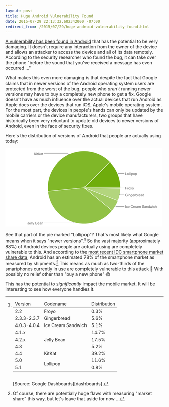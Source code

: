 ```yaml
---
layout: post
title: Huge Android Vulnerability Found
date: 2015-07-29 22:13:32.602342000 -07:00
redirect_from: /2015/07/29/huge-android-vulnerability-found.html
---
```


[A vulnerability has been found in Android][vulnerability] that has the potential to be very damaging. It doesn't require any interaction from the owner of the device and allows an attacker to access the device and all of its data remotely. According to the security researcher who found the bug, it can take over the phone "before the sound that you've received a message has even occurred ..."

What makes this even more damaging is that despite the fact that Google claims that in newer versions of the Android operating system users are protected from the worst of the bug, people who *aren't* running newer versions may have to buy a completely new phone to get a fix. Google doesn't have as much influence over the actual devices that run Android as Apple does over the devices that run iOS, Apple's mobile operating system. For the most part, the devices in people's hands can only be updated by the mobile carriers or the device manufacturers, two groups that have historically been very reluctant to update old devices to newer versions of Android, even in the face of security fixes.

Here's the distribution of versions of Android that people are actually using today:

![Android version distribution](/images/android-versions-july-2015.png)

See that part of the pie marked "Lollipop"? That's most likely what Google means when it says "newer versions".[^1] So the vast majority (approximately 88%) of Android devices people are actually using are completely vulnerable to this. And according to the [most recent IDC smartphone market share data][idc], Android has an estimated 78% of the smartphone market as measured by shipments.[^2] This means as much as two-thirds of the smartphones currently in use are completely vulnerable to this attack :see_no_evil: With possibly no relief other than "buy a new phone" :scream:

This has the potential to *significantly* impact the mobile market. It will be interesting to see how everyone handles it.

[^1]: <table class="table table-striped"><thead><tr><td>Version</td><td>Codename</td><td>Distribution</td></tr></thead><tbody><tr><td>2.2</td><td>Froyo</td><td>0.3%</td></tr><tr><td>2.3.3-2.3.7</td><td>Gingerbread</td><td>5.6%</td></tr><tr><td>4.0.3-4.0.4</td><td>Ice Cream Sandwich</td><td>5.1%</td></tr><tr><td>4.1.x</td><td rowspan="3">Jelly Bean</td><td>14.7%</td></tr><tr><td>4.2.x</td><td>17.5%</td></tr><tr><td>4.3</td><td>5.2%</td></tr><tr><td>4.4</td><td>KitKat</td><td>39.2%</td></tr><tr><td>5.0</td><td rowspan="2">Lollipop</td><td>11.6%</td></tr><tr><td>5.1</td><td>0.8%</td></tr></tbody></table><br/>[Source: Google Dashboards][dashboards]
[^2]: Of course, there are potentially huge flaws with measuring "market share" this way, but let's leave that aside for now ...

[dashboards]: https://developer.android.com/about/dashboards/index.html
[idc]: http://www.idc.com/prodserv/smartphone-os-market-share.jsp
[vulnerability]: http://www.theguardian.com/technology/2015/jul/28/stagefright-android-vulnerability-heartbleed-mobile
